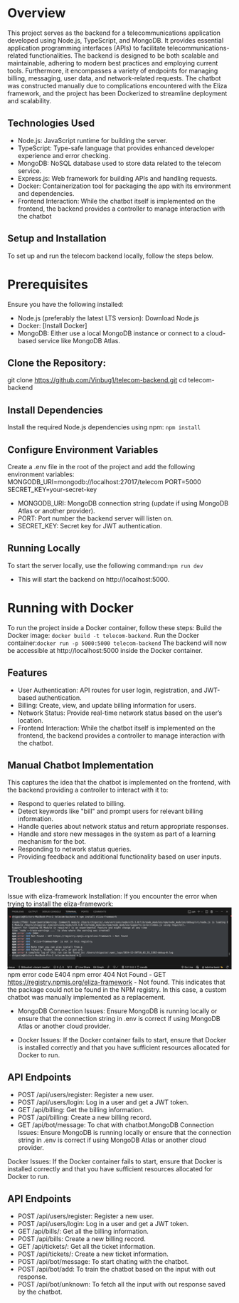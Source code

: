 
# Overview
This project serves as the backend for a telecommunications application developed using Node.js, TypeScript, and MongoDB. It provides essential application programming interfaces (APIs) to facilitate telecommunications-related functionalities. The backend is designed to be both scalable and maintainable, adhering to modern best practices and employing current tools. Furthermore, it encompasses a variety of endpoints for managing billing, messaging, user data, and network-related requests. The chatbot was constructed manually due to complications encountered with the Eliza framework, and the project has been Dockerized to streamline deployment and scalability.


## Technologies Used
 * Node.js: JavaScript runtime for building the server.
 * TypeScript: Type-safe language that provides enhanced developer experience and error checking.
 * MongoDB: NoSQL database used to store data related to the telecom service.
 * Express.js: Web framework for building APIs and handling requests.
 * Docker: Containerization tool for packaging the app with its environment and dependencies.
 * Frontend Interaction: While the chatbot itself is implemented on the frontend, the backend provides a controller to manage interaction with the chatbot

## Setup and Installation
To set up and run the telecom backend locally, follow the steps below.

# Prerequisites
Ensure you have the following installed:
*  Node.js (preferably the latest LTS version): Download Node.js
*  Docker: [Install Docker]
*  MongoDB: Either use a local MongoDB instance or connect to a cloud-based service like MongoDB Atlas.

## Clone the Repository: 
git clone https://github.com/Vinbug1/telecom-backend.git
cd telecom-backend

## Install Dependencies
Install the required Node.js dependencies using npm: `npm install`

## Configure Environment Variables
Create a .env file in the root of the project and add the following environment variables:
  MONGODB_URI=mongodb://localhost:27017/telecom
  PORT=5000
  SECRET_KEY=your-secret-key

* MONGODB_URI: MongoDB connection string (update if using MongoDB Atlas or another provider).
* PORT: Port number the backend server will listen on.
* SECRET_KEY: Secret key for JWT authentication.
  
## Running Locally
To start the server locally, use the following command:`npm run dev`
* This will start the backend on http://localhost:5000.

# Running with Docker
To run the project inside a Docker container, follow these steps:
Build the Docker image: `docker build -t telecom-backend`.
Run the Docker container:`docker run -p 5000:5000 telecom-backend`
The backend will now be accessible at http://localhost:5000 inside the Docker container.

## Features
 * User Authentication: API routes for user login, registration, and JWT-based authentication.
 * Billing: Create, view, and update billing information for users.
 * Network Status: Provide real-time network status based on the user’s location.
 * Frontend Interaction: While the chatbot itself is implemented on the frontend, the backend provides a controller to manage interaction with the chatbot.

## Manual Chatbot Implementation
This captures the idea that the chatbot is implemented on the frontend, with the backend providing a controller to interact with it to:
* Respond to queries related to billing.
* Detect keywords like "bill" and prompt users for relevant billing information.
* Handle queries about network status and return appropriate responses.
* Handle and store new messages in the system as part of a learning mechanism for the bot.
* Responding to network status queries.
* Providing feedback and additional functionality based on user inputs.


## Troubleshooting
 Issue with eliza-framework Installation: If you encounter the error when trying to install the eliza-framework:
  ![Error Screen Screenshot](./src/image/Screenshot%202024-12-20%20at%2012.02.09.png)
  npm error code E404
  npm error 404 Not Found - GET https://registry.npmjs.org/eliza-framework - Not found.
 This indicates that the package could not be found in the NPM registry. In this case, a custom chatbot was manually implemented as a replacement.

 * MongoDB Connection Issues: Ensure MongoDB is running locally or ensure that the connection string in .env is correct if using MongoDB Atlas or another cloud provider.

 * Docker Issues: If the Docker container fails to start, ensure that Docker is installed correctly and that you have sufficient resources allocated for Docker to run.

## API Endpoints
* POST /api/users/register: Register a new user.
* POST /api/users/login: Log in a user and get a JWT token.
* GET /api/billing: Get the billing information.
* POST /api/billing: Create a new billing record.
* GET /api/bot/message: To chat with chatbot.MongoDB Connection Issues: Ensure MongoDB is running locally or ensure that the connection string in .env is correct if using MongoDB Atlas or another cloud provider.

Docker Issues: If the Docker container fails to start, ensure that Docker is installed correctly and that you have sufficient resources allocated for Docker to run.

## API Endpoints
 * POST /api/users/register: Register a new user.
 * POST /api/users/login: Log in a user and get a JWT token.
 * GET /api/bills/: Get all the billing information.
 * POST /api/bills: Create a new billing record.
 * GET /api/tickets/: Get all the ticket information.
 * POST /api/tickets/: Create a new ticket information.
 * POST /api/bot/message: To start chating with the chatbot.
 * POST /api/bot/add: To train the chatbot based on the input with out response.
 * POST /api/bot/unknown: To fetch all the input with out response saved by the chatbot.




